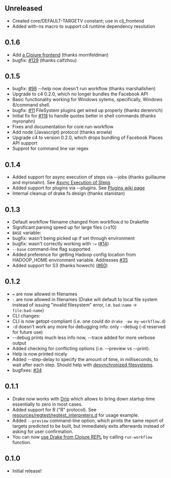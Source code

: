 ## Unreleased
* Created core/DEFAULT-TARGETV constant; use in clj_frontend
* Added with-ns macro to support c4 runtime dependency resolution

## 0.1.6

* Add [a Clojure frontend](https://github.com/Factual/drake/wiki/A-Clojure-Frontend-to-Drake) (thanks morrifeldman)
* bugfix: [#129](https://github.com/Factual/drake/issues/129) (thanks calfzhou)

## 0.1.5

* bugfix: [#98](https://github.com/Factual/drake/issues/98) --help now doesn't run workflow (thanks marshallshen)
* Upgrade to c4 0.2.0, which no longer bundles the Facebook API
* Basic functionality working for Windows sytems, specifically, Windows 8/command shell.
* bugfix: [#11](https://github.com/Factual/drake/issues/111) FileSystem plugins get wired up properly (thanks derenrich)
* Initial fix for [#118](https://github.com/Factual/drake/issues/118) to handle quotes better in shell commands  (thanks myronahn)
* Fixes and documentation for core.run-workflow
* Add node (Javascript) protocol (thanks arowla)
* Upgrade c4 to version 0.2.0, which drops bundling of Facebook Places API support
* Supprot for command line var regex

## 0.1.4

 * Added support for async execution of steps via --jobs (thanks guillaume and myronahn). See [Async Execution of Steps](https://github.com/Factual/drake/wiki/Async-Execution-of-Steps)
 * Added support for plugins via --plugins. See [Plugins wiki page](https://github.com/Factual/drake/wiki/Plugins)
 * Internal cleanup of drake.fs design (thanks stanistan)

## 0.1.3

 * Default workflow filename changed from workflow.d to Drakefile
 * Significant parsing speed up for large files (>x10)
 * ```BASE``` variable:
  * bugfix: wasn't being picked up if set through environment
  * bugfix: wasn't correctly working with ```:=``` ([#14](https://github.com/Factual/drake/issues/14))
  * ```--base``` command-line flag supported
 * Added preference for getting Hadoop config location from HADOOP_HOME environment variable. Addresses [#35](https://github.com/Factual/drake/issues/35)
 * Added support for S3 (thanks howech) ([#60](https://github.com/Factual/drake/pull/60))

## 0.1.2

 * ```=``` are now allowed in filenames
 * ```:``` are now allowed in filenames (Drake will default to local file system instead of issuing "invalid filesystem" error, i.e. ```bad:name``` -> ```file:bad:name```)
 * CLI changes:
  * CLI is now getopt-compliant (i.e. one could do ```drake -aw my-workflow.d```)
  * -d doesn't work any more for debugging info: only --debug (-d reserved for future use)
  * --debug prints much less info now, --trace added for more verbose output
  * Added checking for conflicting options (i.e. --preview vs --print).
  * Help is now printed nicely
 * Added --step-delay to specify the amount of time, in milliseconds, to wait after each step. Should help with [desynchronized filesystems](https://github.com/Factual/drake/issues/15).
 * bugfixes: [#34](https://github.com/Factual/drake/issues/34)

## 0.1.1

 * Drake now works with [Drip](https://github.com/Factual/drake/wiki/Faster-startup:-Drake-with-Drip) which allows to bring down startup time essentially to zero in most cases.
 * Added support for R ("R" protocol). See [resources/regtest/regtest_interpreters.d](https://github.com/Factual/drake/blob/develop/resources/regtest/regtest_interpreters.d) for usage example.
 * Added ```--preview``` command-line option, which prints the same report of targets predicted to be built, but immediately exits afterwards instead of asking for user confirmation.
 * You can now [use Drake from Clojure REPL](https://github.com/Factual/drake/wiki/Drake-on-the-REPL) by calling ```run-workflow``` function.

## 0.1.0

 * Initial release!
